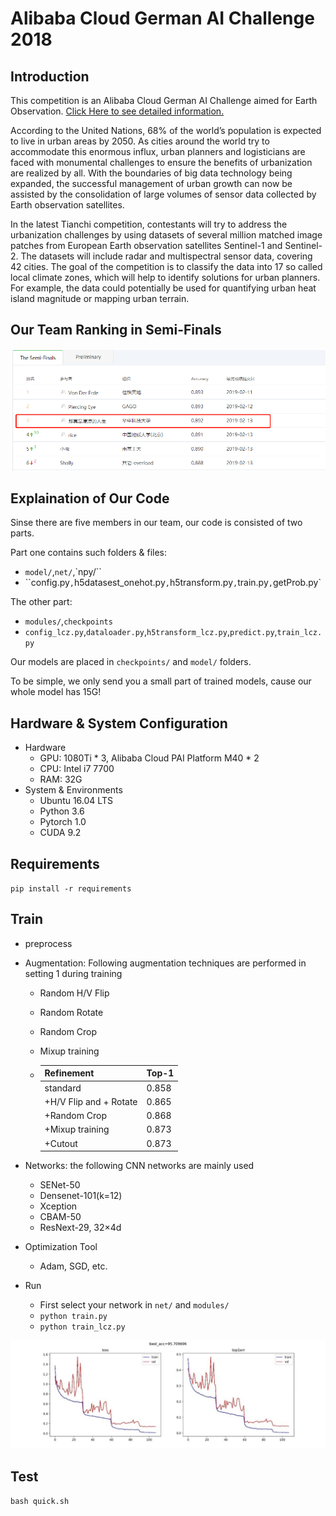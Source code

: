 # Alibaba Cloud German AI Challenge 2018

## Introduction

This competition is an Alibaba Cloud German AI Challenge aimed for Earth Observation. [Click Here to see detailed information.](https://tianchi.aliyun.com/competition/entrance/231683/introduction?spm=5176.12281957.0.0.38b076d83CIYGw)

According to the United Nations, 68% of the world’s population is expected to live in urban areas by 2050. As cities around the world try to accommodate this enormous influx, urban planners and logisticians are faced with monumental challenges to ensure the benefits of urbanization are realized by all. With the boundaries of big data technology being expanded, the successful management of urban growth can now be assisted by the consolidation of large volumes of sensor data collected by Earth observation satellites.

In the latest Tianchi competition, contestants will try to address the urbanization challenges by using datasets of several million matched image patches from European Earth observation satellites Sentinel-1 and Sentinel-2. The datasets will include radar and multispectral sensor data, covering 42 cities. The goal of the competition is to classify the data into 17 so called local climate zones, which will help to identify solutions for urban planners. For example, the data could potentially be used for quantifying urban heat island magnitude or mapping urban terrain.

## Our Team Ranking in Semi-Finals

![figure1](img/figure1.png)

## Explaination of Our Code

Sinse there are five members in our team, our code is consisted of two parts.

Part one contains such folders & files:

- `model/`,`net/`,`npy/``
- ``config.py`,`h5datasest_onehot.py`,`h5transform.py`,`train.py`,`getProb.py`

The other part:

- `modules/`,`checkpoints`
- `config_lcz.py`,`dataloader.py`,`h5transform_lcz.py`,`predict.py`,`train_lcz.py`

Our models are placed in `checkpoints/` and `model/` folders.

To be simple, we only send you a small part of trained models, cause our whole model has 15G!

## Hardware & System Configuration

- Hardware
  - GPU: 1080Ti * 3, Alibaba Cloud PAI Platform M40 * 2
  - CPU: Intel i7 7700
  - RAM: 32G
- System & Environments
  - Ubuntu 16.04 LTS
  - Python 3.6
  - Pytorch 1.0
  - CUDA 9.2

## Requirements

`pip install -r requirements`

## Train

- preprocess

- Augmentation: Following augmentation techniques are performed in setting 1 during training

  - Random H/V Flip

  - Random Rotate

  - Random Crop

  - Mixup training

  - | Refinement             | Top-1 |
    | ---------------------- | ----- |
    | standard               | 0.858 |
    | +H/V Flip and + Rotate | 0.865 |
    | +Random Crop           | 0.868 |
    | +Mixup training        | 0.873 |
    | +Cutout                | 0.873 |

- Networks: the following CNN networks are mainly used

  - SENet-50
  - Densenet-101(k=12)
  - Xception 
  - CBAM-50
  - ResNext-29, 32×4d

- Optimization Tool

  - Adam, SGD, etc.

- Run

  - First select your network in `net/` and `modules/`
  - `python train.py`
  - `python train_lcz.py`

![figure2](img/figure2.jpg)

## Test

`bash quick.sh`

